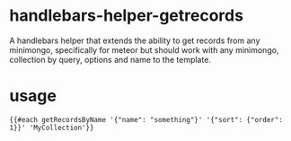 handlebars-helper-getrecords
=============================
A handlebars helper that extends the ability to get records from any minimongo, specifically for meteor but should work with any minimongo, collection by query, options and name to the template.

usage
======

````
{{#each getRecordsByName '{"name": "something"}' '{"sort": {"order": 1}}' 'MyCollection'}}
````